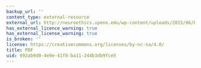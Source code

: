 ```yaml
---
backup_url: ''
content_type: external-resource
external_url: http://neuroethics.upenn.edu/wp-content/uploads/2015/06/EnhancementPolicy.pdf
has_external_licence_warning: true
has_external_license_warning: true
is_broken: ''
license: https://creativecommons.org/licenses/by-nc-sa/4.0/
title: PDF
uid: 992ab9d0-4e9e-41f8-ba11-244b3db9fce5
---
```

